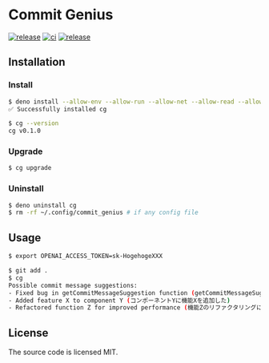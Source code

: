# Commit Genius

[![release](https://img.shields.io/github/v/tag/ytkg/commit-genius?label=release&logo=deno)](https://deno.land/x/commit_genius)
[![ci](https://github.com/ytkg/commit-genius/actions/workflows/ci.yml/badge.svg)](https://github.com/ytkg/commit-genius/actions/workflows/ci.yml)
[![release](https://img.shields.io/badge/license-MIT-brightgreen)](https://opensource.org/license/mit/)

## Installation
### Install
```bash
$ deno install --allow-env --allow-run --allow-net --allow-read --allow-write https://deno.land/x/commit_genius/cg.ts
✅ Successfully installed cg

$ cg --version
cg v0.1.0
```

### Upgrade
```bash
$ cg upgrade
```

### Uninstall
```bash
$ deno uninstall cg
$ rm -rf ~/.config/commit_genius # if any config file
```

## Usage
```bash
$ export OPENAI_ACCESS_TOKEN=sk-HogehogeXXX

$ git add .
$ cg
Possible commit message suggestions:
- Fixed bug in getCommitMessageSuggestion function (getCommitMessageSuggestion関数中のバグを修正)
- Added feature X to component Y (コンポーネントYに機能Xを追加した)
- Refactored function Z for improved performance (機能Zのリファクタリングによるパフォーマンス改善)
```

## License
The source code is licensed MIT.
